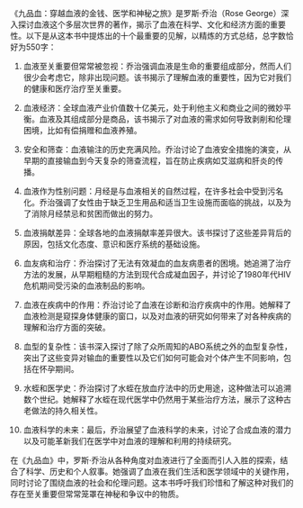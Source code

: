 《九品血：穿越血液的金钱、医学和神秘之旅》是罗斯·乔治（Rose George）深入探讨血液这个多层次世界的著作，揭示了血液在科学、文化和经济方面的重要性。以下是从这本书中提炼出的十个最重要的见解，以精炼的方式总结，总字数恰好为550字：

1. 血液至关重要但常常被忽视：乔治强调血液是生命的重要组成部分，然而人们很少会考虑它，除非出现问题。该书揭示了理解血液的重要性，因为它对我们的健康和医疗治疗至关重要。

2. 血液经济：全球血液产业价值数十亿美元，处于利他主义和商业之间的微妙平衡。血液及其组成部分是商品，该书揭示了对血液的需求如何导致剥削和伦理困境，比如有偿捐赠和血液养殖。

3. 安全和筛查：血液输注的历史充满风险。乔治讨论了血液安全措施的演变，从早期的直接输血到今天复杂的筛查流程，旨在防止疾病如艾滋病和肝炎的传播。

4. 血液作为性别问题：月经是与血液相关的自然过程，在许多社会中受到污名化。乔治强调了女性由于缺乏卫生用品和适当卫生设施而面临的挑战，以及为了消除月经禁忌和贫困而做出的努力。

5. 血液捐献差异：全球各地的血液捐献率差异很大。该书探讨了这些差异背后的原因，包括文化态度、意识和医疗系统的基础设施。

6. 血友病和治疗：乔治探讨了无法有效凝血的血友病患者的困境。她追溯了治疗方法的发展，从早期粗糙的方法到现代合成凝血因子，并讨论了1980年代HIV危机期间受污染的血液制品的影响。

7. 血液在疾病中的作用：乔治讨论了血液在诊断和治疗疾病中的作用。她解释了血液检测是窥探身体健康的窗口，以及对血液的研究如何带来了对各种疾病的理解和治疗方面的突破。

8. 血型的复杂性：该书深入探讨了除了众所周知的ABO系统之外的血型复杂性，突出了这些变异对输血的重要性以及它们如何可能会对个体产生不同影响，包括在怀孕期间。

9. 水蛭和医学史：乔治探讨了水蛭在放血疗法中的历史用途，这种做法可以追溯数个世纪。她解释了水蛭在现代医学中仍然用于某些治疗方法，展示了这种古老做法的持久相关性。

10. 血液科学的未来：最后，乔治展望了血液科学的未来，讨论了合成血液的潜力以及可能革新我们在医学中对血液的理解和利用的持续研究。

在《九品血》中，罗斯·乔治从各种角度对血液进行了全面而引人入胜的探索，结合了科学、历史和个人叙事。她强调了血液在我们生活和医学领域中的关键作用，同时讨论了围绕血液的社会和伦理问题。这本书呼吁我们珍惜和了解这种对我们的存在至关重要但常常笼罩在神秘和争议中的物质。